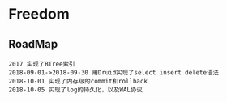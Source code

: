 # Freedom
## RoadMap

```   
2017 实现了BTree索引
2018-09-01->2018-09-30 用Druid实现了select insert delete语法
2018-10-01 实现了内存级的commit和rollback
2018-10-05 实现了log的持久化，以及WAL协议
```  
